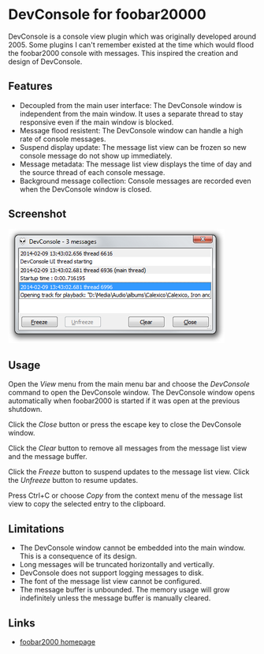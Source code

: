 DevConsole for foobar20000
==========================

DevConsole is a console view plugin which was originally developed around 2005. Some plugins I can't remember existed at the time which would flood the foobar2000 console with messages. This inspired the creation and design of DevConsole.

Features
--------

* Decoupled from the main user interface: The DevConsole window is independent from the main window. It uses a separate thread to stay responsive even if the main window is blocked.
* Message flood resistent: The DevConsole window can handle a high rate of console messages.
* Suspend display update: The message list view can be frozen so new console message do not show up immediately.
* Message metadata: The message list view displays the time of day and the source thread of each console message.
* Background message collection: Console messages are recorded even when the DevConsole window is closed.

Screenshot
----------

![DevConsole window](foo_devconsole.png)

Usage
-----

Open the *View* menu from the main menu bar and choose the *DevConsole* command to open the DevConsole window. The DevConsole window opens automatically when foobar2000 is started if it was open at the previous shutdown.

Click the *Close* button or press the escape key to close the DevConsole window.

Click the *Clear* button to remove all messages from the message list view and the message buffer.

Click the *Freeze* button to suspend updates to the message list view. Click the *Unfreeze* button to resume updates.

Press Ctrl+C or choose *Copy* from the context menu of the message list view to copy the selected entry to the clipboard.

Limitations
-----------

* The DevConsole window cannot be embedded into the main window. This is a consequence of its design.
* Long messages will be truncated horizontally and vertically.
* DevConsole does not support logging messages to disk.
* The font of the message list view cannot be configured.
* The message buffer is unbounded. The memory usage will grow indefinitely unless the message buffer is manually cleared.

Links
-----

- [foobar2000 homepage](http://www.foobar2000.org/)

